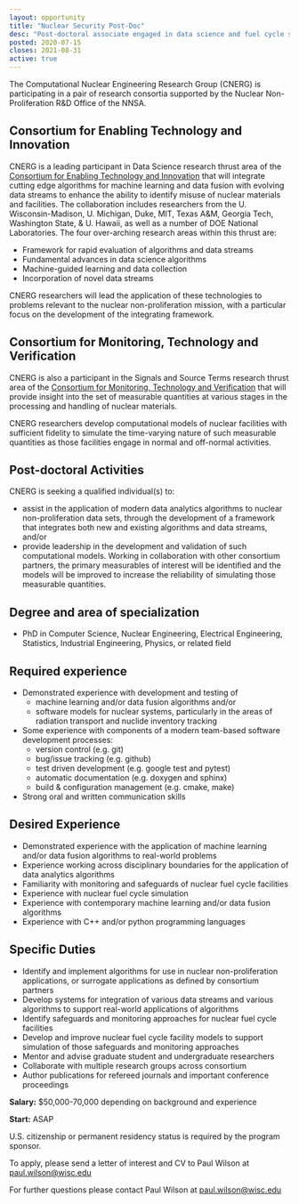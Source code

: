 ```yaml
---
layout: opportunity
title: "Nuclear Security Post-Doc"
desc: "Post-doctoral associate engaged in data science and fuel cycle simulation in support of NNSA Consortia."
posted: 2020-07-15
closes: 2021-08-31
active: true
---
```


The Computational Nuclear Engineering Research Group (CNERG) is participating in
a pair of research consortia supported by the Nuclear Non-Proliferation R&D
Office of the NNSA.

Consortium for Enabling Technology and Innovation
------------------------------------------------

CNERG is a leading participant in Data Science research thrust area of the
[Consortium for Enabling Technology and Innovation](http://eti.gatech.edu)
that will integrate cutting edge algorithms for machine learning and data fusion
with evolving data streams to enhance the ability to identify misuse of nuclear
materials and facilities.  The collaboration includes researchers from the U.
Wisconsin-Madison, U. Michigan, Duke, MIT, Texas A&M, Georgia Tech, Washington
State, & U. Hawaii, as well as a number of DOE National Laboratories.  The four
over-arching research areas within this thrust are:
  * Framework for rapid evaluation of algorithms and data streams
  * Fundamental advances in data science algorithms
  * Machine-guided learning and data collection
  * Incorporation of novel data streams

CNERG researchers will lead the application of these technologies to problems
relevant to the nuclear non-proliferation mission, with a particular focus on
the development of the integrating framework.

Consortium for Monitoring, Technology and Verification
------------------------------------------------------

CNERG is also a participant in the Signals and Source Terms research thrust area
of the [Consortium for Monitoring, Technology and
Verification](http://mtv.engin.umich.edu) that will provide insight into the set
of measurable quantities at various stages in the processing and handling of
nuclear materials.

CNERG researchers develop computational models of nuclear facilities with
sufficient fidelity to simulate the time-varying nature of such measurable
quantities as those facilities engage in normal and off-normal activities.

Post-doctoral Activities
------------------------

CNERG is seeking a qualified individual(s) to:
  * assist in the application of modern data analytics algorithms to nuclear
    non-proliferation data sets, through the development of a framework that
    integrates both new and existing algorithms and data streams, and/or
  * provide leadership in the development and validation of such computational
    models.  Working in collaboration with other consortium partners, the
    primary measurables of interest will be identified and the models will be
    improved to increase the reliability of simulating those measurable
    quantities.

Degree and area of specialization
----------------------------------

* PhD in Computer Science, Nuclear Engineering, Electrical Engineering,
  Statistics, Industrial Engineering, Physics, or related field

Required experience
---------------------


* Demonstrated experience with development and testing of
    * machine learning and/or data fusion algorithms and/or
    * software models for nuclear systems, particularly in the areas of
      radiation transport and nuclide inventory tracking
* Some experience with components of a modern team-based software development
  processes:
    * version control (e.g. git)
    * bug/issue tracking (e.g. github)
    * test driven development (e.g. google test and pytest)
    * automatic documentation (e.g. doxygen and sphinx)
    * build & configuration management (e.g. cmake, make)
* Strong oral and written communication skills

Desired Experience
------------------

* Demonstrated experience with the application of machine learning and/or data
  fusion algorithms to real-world problems
* Experience working across disciplinary boundaries for the application of data
  analytics algorithms
* Familiarity with monitoring and safeguards of nuclear fuel cycle facilities
* Experience with nuclear fuel cycle simulation
* Experience with contemporary machine learning and/or data fusion algorithms
* Experience with C++ and/or python programming languages

Specific Duties
---------------

* Identify and implement algorithms for use in nuclear non-proliferation
  applications, or surrogate applications as defined by consortium partners
* Develop systems for integration of various data streams and various algorithms
  to support real-world applications of algorithms     
* Identify safeguards and monitoring approaches for nuclear fuel cycle
  facilities
* Develop and improve nuclear fuel cycle facility models to support simulation
  of those safeguards and monitoring approaches
* Mentor and advise graduate student and undergraduate researchers
* Collaborate with multiple research groups across consortium    
* Author publications for refereed journals and important conference proceedings



 **Salary:** $50,000-70,000 depending on background and experience
 
 **Start:** ASAP


U.S. citizenship or permanent residency status is required by the program
sponsor.

To apply, please send a letter of interest and CV to Paul Wilson at [paul.wilson@wisc.edu](mailto:paul.wilson@wisc.edu)

For further questions please contact Paul Wilson at [paul.wilson@wisc.edu](mailto:paul.wilson@wisc.edu)
